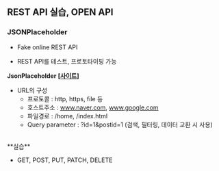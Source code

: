 ## REST API 실습, OPEN API

### JSONPlaceholder

* Fake online REST API

* REST API를 테스트, 프로토타이핑 가능

**JsonPlaceholder** **[[사이트](http://jsonplaceholder.typicode.com/)]**

- URL의 구성
  - 프로토콜 : http, https, file 등
  - 호스트주소 : www.naver.com, www.google.com
  - 파일경로 : /home, /index.html
  - Query parameter : ?id=1&postid=1 (검색, 필터링, 데이터 교환 시 사용)

</br>
**실습**

- GET, POST, PUT, PATCH, DELETE

